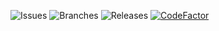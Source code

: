 ![Issues](https://badgen.net/github/open-issues/thewhobox/ShareLoader)
![Branches](https://badgen.net/github/branches/thewhobox/ShareLoader)
![Releases](https://badgen.net/github/release/thewhobox/ShareLoader)
[![CodeFactor](https://www.codefactor.io/repository/github/thewhobox/ShareLoader/badge)](https://www.codefactor.io/repository/github/thewhobox/ShareLoader)